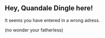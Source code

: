 ## Hey, Quandale Dingle here!

It seems you have entered in a wrong adress.

(no wonder your fatherless)
